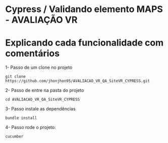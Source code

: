 # Cypress / Validando elemento MAPS - AVALIAÇÃO VR
# Explicando cada funcionalidade com comentários 

1- Passo de um clone no projeto

```
git clone https://github.com/jhonjhon95/AVALIACAO_VR_QA_SiteVR_CYPRESS.git
```

2- Passo de entre na pasta do projeto

```
cd AVALIACAO_VR_QA_SiteVR_CYPRESS
```

3- Passo instale as dependências

```
bundle install
```

4- Passo rode o projeto:

```
cucumber
